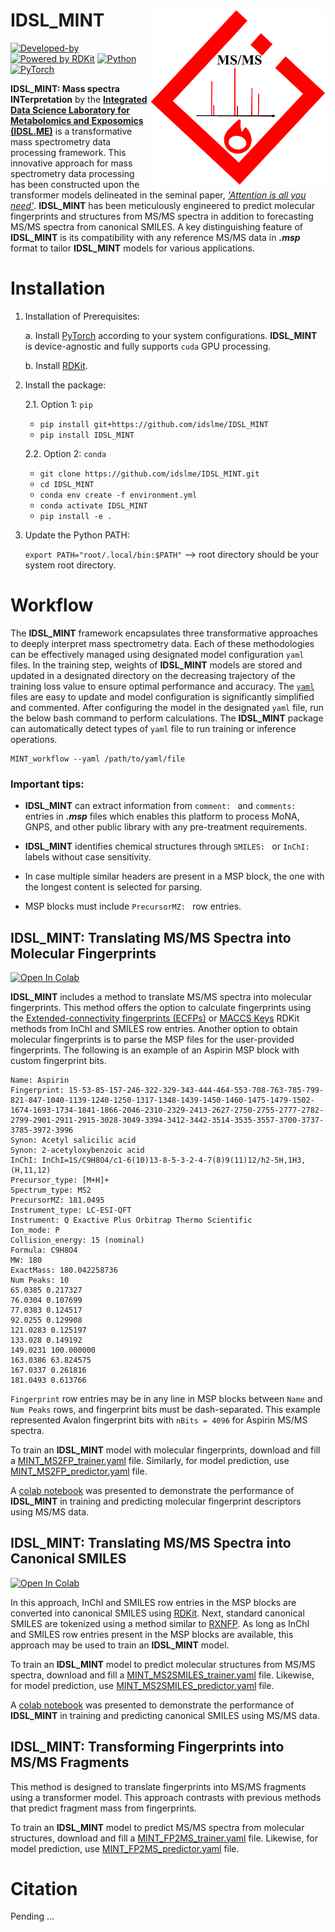 # IDSL_MINT<img src='MINT_educational_files/Figures/IDSL_MINT-logo.png' width="280px" align="right" />
<!-- badges: start -->
[![Developed-by](https://img.shields.io/badge/Developed_by-Sadjad_Fakouri_Baygi-blue)](https://github.com/sajfb)
[![Powered by RDKit](https://img.shields.io/badge/Powered%20by-RDKit-3838ff.svg?logo=data:image/png;base64,iVBORw0KGgoAAAANSUhEUgAAABAAAAAQBAMAAADt3eJSAAAABGdBTUEAALGPC/xhBQAAACBjSFJNAAB6JgAAgIQAAPoAAACA6AAAdTAAAOpgAAA6mAAAF3CculE8AAAAFVBMVEXc3NwUFP8UPP9kZP+MjP+0tP////9ZXZotAAAAAXRSTlMAQObYZgAAAAFiS0dEBmFmuH0AAAAHdElNRQfmAwsPGi+MyC9RAAAAQElEQVQI12NgQABGQUEBMENISUkRLKBsbGwEEhIyBgJFsICLC0iIUdnExcUZwnANQWfApKCK4doRBsKtQFgKAQC5Ww1JEHSEkAAAACV0RVh0ZGF0ZTpjcmVhdGUAMjAyMi0wMy0xMVQxNToyNjo0NyswMDowMDzr2J4AAAAldEVYdGRhdGU6bW9kaWZ5ADIwMjItMDMtMTFUMTU6MjY6NDcrMDA6MDBNtmAiAAAAAElFTkSuQmCC)](https://www.rdkit.org/)
[![Python](https://img.shields.io/pypi/pyversions/d3blocks)](https://img.shields.io/pypi/pyversions/d3blocks)
[![PyTorch](https://img.shields.io/badge/PyTorch-EE4C2C?style=for-the-badge&logo=pytorch&logoColor=white)](https://github.com/pytorch)
<!-- badges: end -->

**IDSL_MINT: Mass spectra INTerpretation** by the [**Integrated Data Science Laboratory for Metabolomics and Exposomics (IDSL.ME)**](https://www.idsl.me) is a transformative mass spectrometry data processing framework. This innovative approach for mass spectrometry data processing has been constructed upon the transformer models delineated in the seminal paper, [*'Attention is all you need'*](https://arxiv.org/abs/1706.03762). **IDSL_MINT** has been meticulously engineered to predict molecular fingerprints and structures from MS/MS spectra in addition to forecasting MS/MS spectra from canonical SMILES. A key distinguishing feature of **IDSL_MINT** is its compatibility with any reference MS/MS data in ***.msp*** format to tailor **IDSL_MINT** models for various applications.

# Installation

1. Installation of Prerequisites:
    
    a. Install [PyTorch](https://pytorch.org/get-started/locally) according to your system configurations. **IDSL_MINT** is device-agnostic and fully supports `cuda` GPU processing.

    b. Install [RDKit](https://www.rdkit.org/docs/Install.html).

2. Install the package:

	2.1. Option 1: `pip`
	
	- `pip install git+https://github.com/idslme/IDSL_MINT`
	- `pip install IDSL_MINT`
    
	2.2. Option 2: `conda`

	- `git clone https://github.com/idslme/IDSL_MINT.git`
	- `cd IDSL_MINT`
	- `conda env create -f environment.yml`
	- `conda activate IDSL_MINT`
	- `pip install -e .`

3. Update the Python PATH:

	`export PATH="root/.local/bin:$PATH"` --> root directory should be your system root directory.


# Workflow
The **IDSL_MINT** framework encapsulates three transformative approaches to deeply interpret mass spectrometry data. Each of these methodologies can be effectively managed using designated model configuration `yaml` files. In the training step, weights of **IDSL_MINT** models are stored and updated in a designated directory on the decreasing trajectory of the training loss value to ensure optimal performance and accuracy. The [`yaml`](https://github.com/idslme/IDSL_MINT/tree/main/YAML) files are easy to update and model configuration is significantly simplified and commented. After configuring the model in the designated `yaml` file, run the below bash command to perform calculations. The **IDSL_MINT** package can automatically detect types of `yaml` file to run training or inference operations.

    MINT_workflow --yaml /path/to/yaml/file

### Important tips:
- **IDSL_MINT** can extract information from `comment: ` and `comments: ` entries in ***.msp*** files which enables this platform to process MoNA, GNPS, and other public library with any pre-treatment requirements.

- **IDSL_MINT** identifies chemical structures through `SMILES: ` or `InChI: ` labels without case sensitivity.

- In case multiple similar headers are present in a MSP block, the one with the longest content is selected for parsing.

- MSP blocks must include `PrecursorMZ: ` row entries.


## IDSL_MINT: Translating MS/MS Spectra into Molecular Fingerprints

<!-- badges: start -->
[![Open In Colab](https://colab.research.google.com/assets/colab-badge.svg)](https://colab.research.google.com/drive/16A-Hw6S_04nxlopp7yefZkVB5Aakcodu#scrollTo=E4o1pG-tZNDR)
<!-- badges: end -->

**IDSL_MINT** includes a method to translate MS/MS spectra into molecular fingerprints. This method offers the option to calculate fingerprints using the [Extended-connectivity fingerprints (ECFPs)](https://doi.org/10.1021/ci100050t) or [MACCS Keys](https://doi.org/10.1021/ci200081k) RDKit methods from InChI and SMILES row entries. Another option to obtain molecular fingerprints is to parse the MSP files for the user-provided fingerprints. The following is an example of an Aspirin MSP block with custom fingerprint bits.


    Name: Aspirin
    Fingerprint: 15-53-85-157-246-322-329-343-444-464-553-708-763-785-799-821-847-1040-1139-1240-1250-1317-1348-1439-1450-1460-1475-1479-1502-1674-1693-1734-1841-1866-2046-2310-2329-2413-2627-2750-2755-2777-2782-2799-2901-2911-2915-3028-3049-3394-3412-3442-3514-3535-3557-3700-3737-3785-3972-3996
    Synon: Acetyl salicilic acid
    Synon: 2-acetyloxybenzoic acid
    InChI: InChI=1S/C9H8O4/c1-6(10)13-8-5-3-2-4-7(8)9(11)12/h2-5H,1H3,(H,11,12)
    Precursor_type: [M+H]+
    Spectrum_type: MS2
    PrecursorMZ: 181.0495
    Instrument_type: LC-ESI-QFT
    Instrument: Q Exactive Plus Orbitrap Thermo Scientific
    Ion_mode: P
    Collision_energy: 15 (nominal)
    Formula: C9H8O4
    MW: 180
    ExactMass: 180.042258736
    Num Peaks: 10
    65.0385 0.217327
    76.0304 0.107699
    77.0383 0.124517
    92.0255 0.129908
    121.0283 0.125197
    133.028 0.149192
    149.0231 100.000000
    163.0386 63.824575
    167.0337 0.261816
    181.0493 0.613766


`Fingerprint` row entries may be in any line in MSP blocks between `Name` and `Num Peaks` rows, and fingerprint bits must be dash-separated. This example represented Avalon fingerprint bits with `nBits = 4096` for Aspirin MS/MS spectra.

To train an **IDSL_MINT** model with molecular fingerprints, download and fill a [MINT_MS2FP_trainer.yaml](https://github.com/idslme/IDSL_MINT/tree/main/YAML/MINT_MS2FP_trainer.yaml) file. Similarly, for model prediction, use [MINT_MS2FP_predictor.yaml](https://github.com/idslme/IDSL_MINT/tree/main/YAML/MINT_MS2FP_predictor.yaml) file.

A [colab notebook](https://colab.research.google.com/drive/16A-Hw6S_04nxlopp7yefZkVB5Aakcodu#scrollTo=E4o1pG-tZNDR) was presented to demonstrate the performance of **IDSL_MINT** in training and predicting molecular fingerprint descriptors using MS/MS data.

## IDSL_MINT: Translating MS/MS Spectra into Canonical SMILES

<!-- badges: start -->
[![Open In Colab](https://colab.research.google.com/assets/colab-badge.svg)](https://colab.research.google.com/drive/1UUZwCpI4b0adHZ3y4JTRDPlin-KAWIvQ#scrollTo=RbAS-ZFPVOqM)
<!-- badges: end -->

In this approach, InChI and SMILES row entries in the MSP blocks are converted into canonical SMILES using [RDKit](https://www.rdkit.org). Next, standard canonical SMILES are tokenized using a method similar to [RXNFP](https://rxn4chemistry.github.io/rxnfp). As long as InChI and SMILES row entries present in the MSP blocks are available, this approach may be used to train an **IDSL_MINT** model.

To train an **IDSL_MINT** model to predict molecular structures from MS/MS spectra, download and fill a [MINT_MS2SMILES_trainer.yaml](https://github.com/idslme/IDSL_MINT/tree/main/YAML/MINT_MS2SMILES_trainer.yaml) file. Likewise, for model prediction, use [MINT_MS2SMILES_predictor.yaml](https://github.com/idslme/IDSL_MINT/tree/main/YAML/MINT_MS2SMILES_predictor.yaml) file.

A [colab notebook](https://colab.research.google.com/drive/1UUZwCpI4b0adHZ3y4JTRDPlin-KAWIvQ#scrollTo=RbAS-ZFPVOqM) was presented to demonstrate the performance of **IDSL_MINT** in training and predicting canonical SMILES using MS/MS data.

## IDSL_MINT: Transforming Fingerprints into MS/MS Fragments

This method is designed to translate fingerprints into MS/MS fragments using a transformer model. This approach contrasts with previous methods that predict fragment mass from fingerprints. 

To train an **IDSL_MINT** model to predict MS/MS spectra from molecular structures, download and fill a [MINT_FP2MS_trainer.yaml](https://github.com/idslme/IDSL_MINT/tree/main/YAML/MINT_FP2MS_trainer.yaml) file. Likewise, for model prediction, use [MINT_FP2MS_predictor.yaml](https://github.com/idslme/IDSL_MINT/tree/main/YAML/MINT_FP2MS_predictor.yaml) file.

# Citation
Pending ...